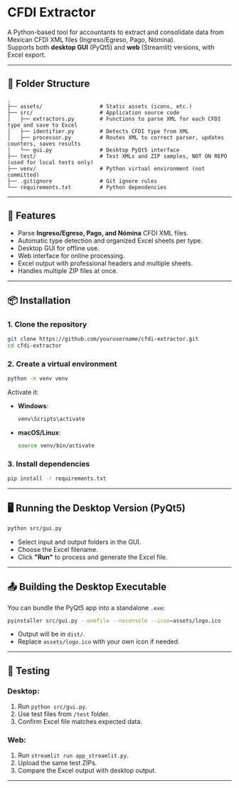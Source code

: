 # CFDI Extractor

A Python-based tool for accountants to extract and consolidate data from Mexican CFDI XML files (Ingreso/Egreso, Pago, Nómina).  
Supports both **desktop GUI** (PyQt5) and **web** (Streamlit) versions, with Excel export.

---

## 📂 Folder Structure

```
.
├── assets/                  # Static assets (icons, etc.)
├── src/                     # Application source code
│   ├── extractors.py        # Functions to parse XML for each CFDI type and save to Excel
│   ├── identifier.py        # Detects CFDI type from XML
│   ├── processor.py         # Routes XML to correct parser, updates counters, saves results
│   └── gui.py               # Desktop PyQt5 interface
├── test/                    # Test XMLs and ZIP samples, NOT ON REPO (used for local tests only)
├── venv/                    # Python virtual environment (not committed)
├── .gitignore               # Git ignore rules
└── requirements.txt         # Python dependencies
```

---

## 🚀 Features
- Parse **Ingreso/Egreso, Pago, and Nómina** CFDI XML files.
- Automatic type detection and organized Excel sheets per type.
- Desktop GUI for offline use.
- Web interface for online processing.
- Excel output with professional headers and multiple sheets.
- Handles multiple ZIP files at once.

---

## 📦 Installation

### 1. Clone the repository
```bash
git clone https://github.com/yourusername/cfdi-extractor.git
cd cfdi-extractor
```

### 2. Create a virtual environment
```bash
python -m venv venv
```
Activate it:
- **Windows**:
  ```bash
  venv\Scripts\activate
  ```
- **macOS/Linux**:
  ```bash
  source venv/bin/activate
  ```

### 3. Install dependencies
```bash
pip install -r requirements.txt
```

---

## 🖥 Running the Desktop Version (PyQt5)
```bash
python src/gui.py
```
- Select input and output folders in the GUI.
- Choose the Excel filename.
- Click **"Run"** to process and generate the Excel file.

---

## 📤 Building the Desktop Executable
You can bundle the PyQt5 app into a standalone `.exe`:

```bash
pyinstaller src/gui.py --onefile --noconsole --icon=assets/logo.ico
```
- Output will be in `dist/`.
- Replace `assets/logo.ico` with your own icon if needed.

---
## 🧪 Testing
### Desktop:
1. Run `python src/gui.py`.
2. Use test files from `/test` folder.
3. Confirm Excel file matches expected data.

### Web:
1. Run `streamlit run app_streamlit.py`.
2. Upload the same test ZIPs.
3. Compare the Excel output with desktop output.

---
